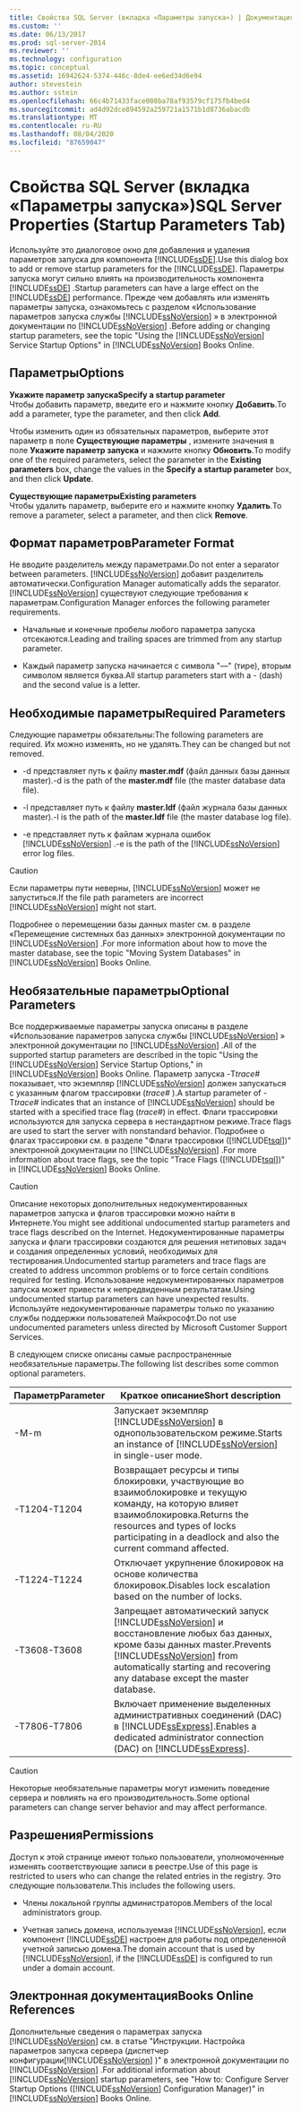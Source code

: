 ```yaml
---
title: Свойства SQL Server (вкладка «Параметры запуска») | Документация Майкрософт
ms.custom: ''
ms.date: 06/13/2017
ms.prod: sql-server-2014
ms.reviewer: ''
ms.technology: configuration
ms.topic: conceptual
ms.assetid: 16942624-5374-446c-8de4-ee6ed34d6e94
author: stevestein
ms.author: sstein
ms.openlocfilehash: 66c4b71433face008ba78af93579cf175fb4bed4
ms.sourcegitcommit: ad4d92dce894592a259721a1571b1d8736abacdb
ms.translationtype: MT
ms.contentlocale: ru-RU
ms.lasthandoff: 08/04/2020
ms.locfileid: "87659047"
---
```

# <a name="sql-server-properties-startup-parameters-tab"></a><span data-ttu-id="d21d0-102">Свойства SQL Server (вкладка «Параметры запуска»)</span><span class="sxs-lookup"><span data-stu-id="d21d0-102">SQL Server Properties (Startup Parameters Tab)</span></span>
  <span data-ttu-id="d21d0-103">Используйте это диалоговое окно для добавления и удаления параметров запуска для компонента [!INCLUDE[ssDE](../../includes/ssde-md.md)].</span><span class="sxs-lookup"><span data-stu-id="d21d0-103">Use this dialog box to add or remove startup parameters for the [!INCLUDE[ssDE](../../includes/ssde-md.md)].</span></span> <span data-ttu-id="d21d0-104">Параметры запуска могут сильно влиять на производительность компонента [!INCLUDE[ssDE](../../includes/ssde-md.md)] .</span><span class="sxs-lookup"><span data-stu-id="d21d0-104">Startup parameters can have a large effect on the [!INCLUDE[ssDE](../../includes/ssde-md.md)] performance.</span></span> <span data-ttu-id="d21d0-105">Прежде чем добавлять или изменять параметры запуска, ознакомьтесь с разделом «Использование параметров запуска службы [!INCLUDE[ssNoVersion](../../includes/ssnoversion-md.md)] » в электронной документации по [!INCLUDE[ssNoVersion](../../includes/ssnoversion-md.md)] .</span><span class="sxs-lookup"><span data-stu-id="d21d0-105">Before adding or changing startup parameters, see the topic "Using the [!INCLUDE[ssNoVersion](../../includes/ssnoversion-md.md)] Service Startup Options" in [!INCLUDE[ssNoVersion](../../includes/ssnoversion-md.md)] Books Online.</span></span>  
  
## <a name="options"></a><span data-ttu-id="d21d0-106">Параметры</span><span class="sxs-lookup"><span data-stu-id="d21d0-106">Options</span></span>  
 <span data-ttu-id="d21d0-107">**Укажите параметр запуска**</span><span class="sxs-lookup"><span data-stu-id="d21d0-107">**Specify a startup parameter**</span></span>  
 <span data-ttu-id="d21d0-108">Чтобы добавить параметр, введите его и нажмите кнопку **Добавить**.</span><span class="sxs-lookup"><span data-stu-id="d21d0-108">To add a parameter, type the parameter, and then click **Add**.</span></span>  
  
 <span data-ttu-id="d21d0-109">Чтобы изменить один из обязательных параметров, выберите этот параметр в поле **Существующие параметры** , измените значения в поле **Укажите параметр запуска** и нажмите кнопку **Обновить**.</span><span class="sxs-lookup"><span data-stu-id="d21d0-109">To modify one of the required parameters, select the parameter in the **Existing parameters** box, change the values in the **Specify a startup parameter** box, and then click **Update**.</span></span>  
  
 <span data-ttu-id="d21d0-110">**Существующие параметры**</span><span class="sxs-lookup"><span data-stu-id="d21d0-110">**Existing parameters**</span></span>  
 <span data-ttu-id="d21d0-111">Чтобы удалить параметр, выберите его и нажмите кнопку **Удалить**.</span><span class="sxs-lookup"><span data-stu-id="d21d0-111">To remove a parameter, select a parameter, and then click **Remove**.</span></span>  
  
## <a name="parameter-format"></a><span data-ttu-id="d21d0-112">Формат параметров</span><span class="sxs-lookup"><span data-stu-id="d21d0-112">Parameter Format</span></span>  
 <span data-ttu-id="d21d0-113">Не вводите разделитель между параметрами.</span><span class="sxs-lookup"><span data-stu-id="d21d0-113">Do not enter a separator between parameters.</span></span> [!INCLUDE[ssNoVersion](../../includes/ssnoversion-md.md)] <span data-ttu-id="d21d0-114">добавит разделитель автоматически.</span><span class="sxs-lookup"><span data-stu-id="d21d0-114">Configuration Manager automatically adds the separator.</span></span> [!INCLUDE[ssNoVersion](../../includes/ssnoversion-md.md)] <span data-ttu-id="d21d0-115">существуют следующие требования к параметрам.</span><span class="sxs-lookup"><span data-stu-id="d21d0-115">Configuration Manager enforces the following parameter requirements.</span></span>  
  
-   <span data-ttu-id="d21d0-116">Начальные и конечные пробелы любого параметра запуска отсекаются.</span><span class="sxs-lookup"><span data-stu-id="d21d0-116">Leading and trailing spaces are trimmed from any startup parameter.</span></span>  
  
-   <span data-ttu-id="d21d0-117">Каждый параметр запуска начинается с символа "—" (тире), вторым символом является буква.</span><span class="sxs-lookup"><span data-stu-id="d21d0-117">All startup parameters start with a - (dash) and the second value is a letter.</span></span>  
  
## <a name="required-parameters"></a><span data-ttu-id="d21d0-118">Необходимые параметры</span><span class="sxs-lookup"><span data-stu-id="d21d0-118">Required Parameters</span></span>  
 <span data-ttu-id="d21d0-119">Следующие параметры обязательны:</span><span class="sxs-lookup"><span data-stu-id="d21d0-119">The following parameters are required.</span></span> <span data-ttu-id="d21d0-120">Их можно изменять, но не удалять.</span><span class="sxs-lookup"><span data-stu-id="d21d0-120">They can be changed but not removed.</span></span>  
  
-   <span data-ttu-id="d21d0-121">-d представляет путь к файлу **master.mdf** (файл данных базы данных master).</span><span class="sxs-lookup"><span data-stu-id="d21d0-121">-d is the path of the **master.mdf** file (the master database data file).</span></span>  
  
-   <span data-ttu-id="d21d0-122">-l представляет путь к файлу **master.ldf** (файл журнала базы данных master).</span><span class="sxs-lookup"><span data-stu-id="d21d0-122">-l is the path of the **master.ldf** file (the master database log file).</span></span>  
  
-   <span data-ttu-id="d21d0-123">-e представляет путь к файлам журнала ошибок [!INCLUDE[ssNoVersion](../../includes/ssnoversion-md.md)] .</span><span class="sxs-lookup"><span data-stu-id="d21d0-123">-e is the path of the [!INCLUDE[ssNoVersion](../../includes/ssnoversion-md.md)] error log files.</span></span>  
  
> [!CAUTION]  
>  <span data-ttu-id="d21d0-124">Если параметры пути неверны, [!INCLUDE[ssNoVersion](../../includes/ssnoversion-md.md)] может не запуститься.</span><span class="sxs-lookup"><span data-stu-id="d21d0-124">If the file path parameters are incorrect [!INCLUDE[ssNoVersion](../../includes/ssnoversion-md.md)] might not start.</span></span>  
  
 <span data-ttu-id="d21d0-125">Подробнее о перемещении базы данных master см. в разделе «Перемещение системных баз данных» электронной документации по [!INCLUDE[ssNoVersion](../../includes/ssnoversion-md.md)] .</span><span class="sxs-lookup"><span data-stu-id="d21d0-125">For more information about how to move the master database, see the topic "Moving System Databases" in [!INCLUDE[ssNoVersion](../../includes/ssnoversion-md.md)] Books Online.</span></span>  
  
## <a name="optional-parameters"></a><span data-ttu-id="d21d0-126">Необязательные параметры</span><span class="sxs-lookup"><span data-stu-id="d21d0-126">Optional Parameters</span></span>  
 <span data-ttu-id="d21d0-127">Все поддерживаемые параметры запуска описаны в разделе «Использование параметров запуска службы [!INCLUDE[ssNoVersion](../../includes/ssnoversion-md.md)] » электронной документации по [!INCLUDE[ssNoVersion](../../includes/ssnoversion-md.md)] .</span><span class="sxs-lookup"><span data-stu-id="d21d0-127">All of the supported startup parameters are described in the topic "Using the [!INCLUDE[ssNoVersion](../../includes/ssnoversion-md.md)] Service Startup Options," in [!INCLUDE[ssNoVersion](../../includes/ssnoversion-md.md)] Books Online.</span></span> <span data-ttu-id="d21d0-128">Параметр запуска -T*trace#* показывает, что экземпляр [!INCLUDE[ssNoVersion](../../includes/ssnoversion-md.md)] должен запускаться с указанным флагом трассировки (*trace#* ).</span><span class="sxs-lookup"><span data-stu-id="d21d0-128">A startup parameter of -T*trace#* indicates that an instance of [!INCLUDE[ssNoVersion](../../includes/ssnoversion-md.md)] should be started with a specified trace flag (*trace#*) in effect.</span></span> <span data-ttu-id="d21d0-129">Флаги трассировки используются для запуска сервера в нестандартном режиме.</span><span class="sxs-lookup"><span data-stu-id="d21d0-129">Trace flags are used to start the server with nonstandard behavior.</span></span> <span data-ttu-id="d21d0-130">Подробнее о флагах трассировки см. в разделе "Флаги трассировки ([!INCLUDE[tsql](../../includes/tsql-md.md)])" электронной документации по [!INCLUDE[ssNoVersion](../../includes/ssnoversion-md.md)] .</span><span class="sxs-lookup"><span data-stu-id="d21d0-130">For more information about trace flags, see the topic "Trace Flags ([!INCLUDE[tsql](../../includes/tsql-md.md)])" in [!INCLUDE[ssNoVersion](../../includes/ssnoversion-md.md)] Books Online.</span></span>  
  
> [!CAUTION]  
>  <span data-ttu-id="d21d0-131">Описание некоторых дополнительных недокументированных параметров запуска и флагов трассировки можно найти в Интернете.</span><span class="sxs-lookup"><span data-stu-id="d21d0-131">You might see additional undocumented startup parameters and trace flags described on the Internet.</span></span> <span data-ttu-id="d21d0-132">Недокументированные параметры запуска и флаги трассировки создаются для решения нетиповых задач и создания определенных условий, необходимых для тестирования.</span><span class="sxs-lookup"><span data-stu-id="d21d0-132">Undocumented startup parameters and trace flags are created to address uncommon problems or to force certain conditions required for testing.</span></span> <span data-ttu-id="d21d0-133">Использование недокументированных параметров запуска может привести к непредвиденным результатам.</span><span class="sxs-lookup"><span data-stu-id="d21d0-133">Using undocumented startup parameters can have unexpected results.</span></span> <span data-ttu-id="d21d0-134">Используйте недокументированные параметры только по указанию службы поддержки пользователей Майкрософт.</span><span class="sxs-lookup"><span data-stu-id="d21d0-134">Do not use undocumented parameters unless directed by Microsoft Customer Support Services.</span></span>  
  
 <span data-ttu-id="d21d0-135">В следующем списке описаны самые распространенные необязательные параметры.</span><span class="sxs-lookup"><span data-stu-id="d21d0-135">The following list describes some common optional parameters.</span></span>  
  
|<span data-ttu-id="d21d0-136">Параметр</span><span class="sxs-lookup"><span data-stu-id="d21d0-136">Parameter</span></span>|<span data-ttu-id="d21d0-137">Краткое описание</span><span class="sxs-lookup"><span data-stu-id="d21d0-137">Short description</span></span>|  
|---------------|-----------------------|  
|<span data-ttu-id="d21d0-138">-M</span><span class="sxs-lookup"><span data-stu-id="d21d0-138">-m</span></span>|<span data-ttu-id="d21d0-139">Запускает экземпляр [!INCLUDE[ssNoVersion](../../includes/ssnoversion-md.md)] в однопользовательском режиме.</span><span class="sxs-lookup"><span data-stu-id="d21d0-139">Starts an instance of [!INCLUDE[ssNoVersion](../../includes/ssnoversion-md.md)] in single-user mode.</span></span>|  
|<span data-ttu-id="d21d0-140">-T1204</span><span class="sxs-lookup"><span data-stu-id="d21d0-140">-T1204</span></span>|<span data-ttu-id="d21d0-141">Возвращает ресурсы и типы блокировки, участвующие во взаимоблокировке и текущую команду, на которую влияет взаимоблокировка.</span><span class="sxs-lookup"><span data-stu-id="d21d0-141">Returns the resources and types of locks participating in a deadlock and also the current command affected.</span></span>|  
|<span data-ttu-id="d21d0-142">-T1224</span><span class="sxs-lookup"><span data-stu-id="d21d0-142">-T1224</span></span>|<span data-ttu-id="d21d0-143">Отключает укрупнение блокировок на основе количества блокировок.</span><span class="sxs-lookup"><span data-stu-id="d21d0-143">Disables lock escalation based on the number of locks.</span></span>|  
|<span data-ttu-id="d21d0-144">-T3608</span><span class="sxs-lookup"><span data-stu-id="d21d0-144">-T3608</span></span>|<span data-ttu-id="d21d0-145">Запрещает автоматический запуск [!INCLUDE[ssNoVersion](../../includes/ssnoversion-md.md)] и восстановление любых баз данных, кроме базы данных master.</span><span class="sxs-lookup"><span data-stu-id="d21d0-145">Prevents [!INCLUDE[ssNoVersion](../../includes/ssnoversion-md.md)] from automatically starting and recovering any database except the master database.</span></span>|  
|<span data-ttu-id="d21d0-146">-T7806</span><span class="sxs-lookup"><span data-stu-id="d21d0-146">-T7806</span></span>|<span data-ttu-id="d21d0-147">Включает применение выделенных административных соединений (DAC) в [!INCLUDE[ssExpress](../../includes/ssexpress-md.md)].</span><span class="sxs-lookup"><span data-stu-id="d21d0-147">Enables a dedicated administrator connection (DAC) on [!INCLUDE[ssExpress](../../includes/ssexpress-md.md)].</span></span>|  
  
> [!CAUTION]  
>  <span data-ttu-id="d21d0-148">Некоторые необязательные параметры могут изменить поведение сервера и повлиять на его производительность.</span><span class="sxs-lookup"><span data-stu-id="d21d0-148">Some optional parameters can change server behavior and may affect performance.</span></span>  
  
## <a name="permissions"></a><span data-ttu-id="d21d0-149">Разрешения</span><span class="sxs-lookup"><span data-stu-id="d21d0-149">Permissions</span></span>  
 <span data-ttu-id="d21d0-150">Доступ к этой странице имеют только пользователи, уполномоченные изменять соответствующие записи в реестре.</span><span class="sxs-lookup"><span data-stu-id="d21d0-150">Use of this page is restricted to users who can change the related entries in the registry.</span></span> <span data-ttu-id="d21d0-151">Это следующие пользователи.</span><span class="sxs-lookup"><span data-stu-id="d21d0-151">This includes the following users.</span></span>  
  
-   <span data-ttu-id="d21d0-152">Члены локальной группы администраторов.</span><span class="sxs-lookup"><span data-stu-id="d21d0-152">Members of the local administrators group.</span></span>  
  
-   <span data-ttu-id="d21d0-153">Учетная запись домена, используемая [!INCLUDE[ssNoVersion](../../includes/ssnoversion-md.md)], если компонент [!INCLUDE[ssDE](../../includes/ssde-md.md)] настроен для работы под определенной учетной записью домена.</span><span class="sxs-lookup"><span data-stu-id="d21d0-153">The domain account that is used by [!INCLUDE[ssNoVersion](../../includes/ssnoversion-md.md)], if the [!INCLUDE[ssDE](../../includes/ssde-md.md)] is configured to run under a domain account.</span></span>  
  
## <a name="books-online-references"></a><span data-ttu-id="d21d0-154">Электронная документация</span><span class="sxs-lookup"><span data-stu-id="d21d0-154">Books Online References</span></span>  
 <span data-ttu-id="d21d0-155">Дополнительные сведения о параметрах запуска [!INCLUDE[ssNoVersion](../../includes/ssnoversion-md.md)] см. в статье "Инструкции. Настройка параметров запуска сервера (диспетчер конфигурации[!INCLUDE[ssNoVersion](../../includes/ssnoversion-md.md)] )" в электронной документации по [!INCLUDE[ssNoVersion](../../includes/ssnoversion-md.md)] .</span><span class="sxs-lookup"><span data-stu-id="d21d0-155">For additional information about [!INCLUDE[ssNoVersion](../../includes/ssnoversion-md.md)] startup parameters, see "How to: Configure Server Startup Options ([!INCLUDE[ssNoVersion](../../includes/ssnoversion-md.md)] Configuration Manager)" in [!INCLUDE[ssNoVersion](../../includes/ssnoversion-md.md)] Books Online.</span></span>  
  
  

